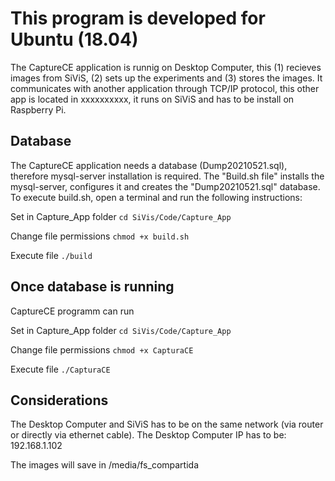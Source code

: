 # This program is developed for Ubuntu (18.04)
The CaptureCE application is runnig on Desktop Computer, this (1) recieves images from SiViS, (2) sets up the experiments and (3) stores the images.
It communicates with another application through TCP/IP protocol, this other app is located in xxxxxxxxxx, it runs on SiViS and has to be install on Raspberry Pi.

## Database
The CaptureCE application needs a database (Dump20210521.sql), therefore
mysql-server installation is required. The "Build.sh file" installs the mysql-server, configures it and creates the "Dump20210521.sql" database. 
To execute build.sh, open a terminal and run the following instructions:

Set in Capture_App folder
`cd SiVis/Code/Capture_App`

Change file permissions
`chmod +x build.sh`

Execute file
`./build`

## Once database is running
CaptureCE programm can run

Set in Capture_App folder
`cd SiVis/Code/Capture_App`

Change file permissions
`chmod +x CapturaCE`

Execute file
`./CapturaCE`

## Considerations
The Desktop Computer and SiViS has to be on the same network (via router or directly via ethernet cable). 
The Desktop Computer IP has to be: 
192.168.1.102

The images will save in /media/fs_compartida


